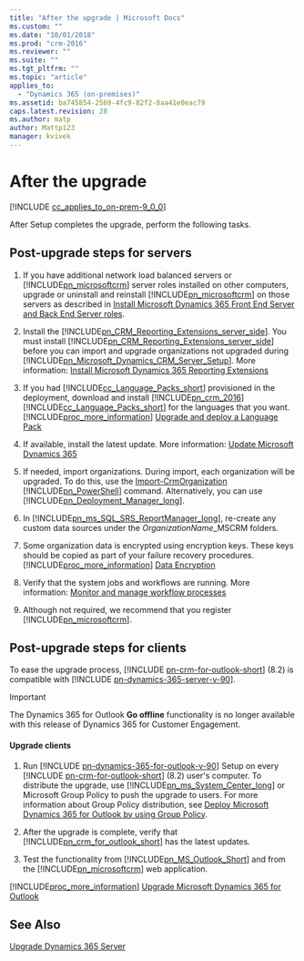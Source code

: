 ```yaml
---
title: "After the upgrade | Microsoft Docs"
ms.custom: ""
ms.date: "10/01/2018"
ms.prod: "crm-2016"
ms.reviewer: ""
ms.suite: ""
ms.tgt_pltfrm: ""
ms.topic: "article"
applies_to: 
  - "Dynamics 365 (on-premises)"
ms.assetid: ba745854-2569-4fc9-82f2-8aa41e0eac79
caps.latest.revision: 28
ms.author: matp
author: Mattp123
manager: kvivek
---
```

# After the upgrade

[!INCLUDE [cc_applies_to_on-prem-9_0_0](../includes/cc_applies_to_on-prem-9_0_0.md)]

After Setup completes the upgrade, perform the following tasks.  
  
## Post-upgrade steps for servers  
  
1.  If you have additional network load balanced servers or [!INCLUDE[pn_microsoftcrm](../includes/pn-microsoftcrm.md)] server roles installed on other computers, upgrade or uninstall and reinstall [!INCLUDE[pn_microsoftcrm](../includes/pn-microsoftcrm.md)] on those servers as described in [Install Microsoft Dynamics 365 Front End Server and Back End Server roles](install-dynamics-365-front-back-end-server-roles.md).  
  
2.  Install the [!INCLUDE[pn_CRM_Reporting_Extensions_server_side](../includes/pn-crm-reporting-extensions-server-side.md)]. You must install [!INCLUDE[pn_CRM_Reporting_Extensions_server_side](../includes/pn-crm-reporting-extensions-server-side.md)] before you can import and upgrade organizations not upgraded during [!INCLUDE[pn_Microsoft_Dynamics_CRM_Server_Setup](../includes/pn-microsoft-dynamics-crm-server-setup.md)]. More information: [Install Microsoft Dynamics 365 Reporting Extensions](install-microsoft-dynamics-365-reporting-extensions.md) 
  
3.  If you had [!INCLUDE[cc_Language_Packs_short](../includes/cc-language-packs-short.md)] provisioned in the deployment, download and install [!INCLUDE[pn_crm_2016](../includes/pn-crm-2016.md)] [!INCLUDE[cc_Language_Packs_short](../includes/cc-language-packs-short.md)] for the languages that you want. [!INCLUDE[proc_more_information](../includes/proc-more-information.md)] [Upgrade and deploy a Language Pack](upgrade-and-enable-a-language-pack.md)  
  
4.  If available, install the latest update. More information:  [Update Microsoft Dynamics 365](update-microsoft-dynamics-crm.md)
  
5.  If needed, import organizations. During import, each organization will be upgraded. To do this, use the [Import-CrmOrganization](https://docs.microsoft.com/powershell/module/microsoft.crm.powershell/import-crmorganization?view=dynamics365ce-ps) [!INCLUDE[pn_PowerShell](../includes/pn-powershell.md)] command. Alternatively, you can use [!INCLUDE[pn_Deployment_Manager_long](../includes/pn-deployment-manager-long.md)].  
  
6.  In [!INCLUDE[pn_ms_SQL_SRS_ReportManager_long](../includes/pn-ms-sql-srs-reportmanager-long.md)], re-create any custom data sources under the *OrganizationName*_MSCRM folders.  
  
7.  Some organization data is encrypted using encryption keys. These keys should be copied as part of your failure recovery procedures. [!INCLUDE[proc_more_information](../includes/proc-more-information.md)] [Data Encryption](../admin/data-encryption.md)  
  
8.  Verify that the system jobs and workflows are running. More information: [Monitor and manage workflow processes](/flow/monitor-manage-processes) 
  
9. Although not required, we recommend that you register [!INCLUDE[pn_microsoftcrm](../includes/pn-microsoftcrm.md)].  
  
## Post-upgrade steps for clients  
 To ease the upgrade process, [!INCLUDE [pn-crm-for-outlook-short](../includes/pn-crm-for-outlook-short.md)] (8.2) is compatible with [!INCLUDE [pn-dynamics-365-server-v-90](../includes/pn-dynamics-365-server-v-90.md)].  
  
> [!IMPORTANT]
>  The Dynamics 365 for Outlook **Go offline** functionality is no longer available with this release of Dynamics 365 for Customer Engagement.  
  
#### Upgrade clients  
  
1.  Run [!INCLUDE [pn-dynamics-365-for-outlook-v-90](../includes/pn-dynamics-365-for-outlook-v-90.md)] Setup on every [!INCLUDE [pn-crm-for-outlook-short](../includes/pn-crm-for-outlook-short.md)] (8.2) user's computer. To distribute the upgrade, use [!INCLUDE[pn_ms_System_Center_long](../includes/pn-ms-system-center-long.md)] or Microsoft Group Policy to push the upgrade to users. For more information about Group Policy distribution, see [Deploy Microsoft Dynamics 365 for Outlook by using Group Policy](../../../outlook-addin/admin-guide/deploy-using-group-policy.md).  
  
2.  After the upgrade is complete, verify that [!INCLUDE[pn_crm_for_outlook_short](../includes/pn-crm-for-outlook-short.md)] has the latest updates.  
  
3.  Test the functionality from [!INCLUDE[pn_MS_Outlook_Short](../includes/pn-ms-outlook-short.md)] and from the [!INCLUDE[pn_microsoftcrm](../includes/pn-microsoftcrm.md)] web application.  
  
 [!INCLUDE[proc_more_information](../includes/proc-more-information.md)] [Upgrade Microsoft Dynamics 365 for Outlook](../../../outlook-addin/admin-guide/upgrade.md)  
  
## See Also  
 [Upgrade Dynamics 365 Server](upgrade-from-microsoft-dynamics-365-server.md)  


